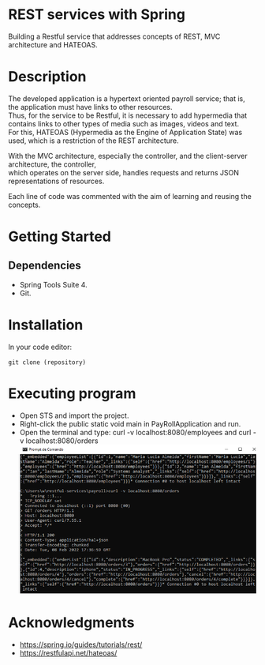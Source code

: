 # REST services with Spring
Building a Restful service that addresses concepts of REST, MVC architecture and HATEOAS.

# Description
The developed application is a hypertext oriented payroll service; that is, the application must have links to other resources. <br> Thus, for the service to be Restful, it is necessary to add hypermedia that contains links to other types of media such as images, videos and text. <br> For this, HATEOAS (Hypermedia as the Engine of Application State) was used, which is a restriction of the REST architecture. <br>

With the MVC architecture, especially the controller, and the client-server architecture, the controller, <br> which operates on the server side, handles requests and returns JSON representations of resources. <br>

Each line of code was commented with the aim of learning and reusing the concepts.

# Getting Started
## Dependencies
- Spring Tools Suite 4.
- Git.

# Installation
In your code editor:
```
git clone (repository)
```

# Executing program
- Open STS and import the project.
- Right-click the public static void main in PayRollApplication and run.
- Open the terminal and type: curl -v localhost:8080/employees and curl -v localhost:8080/orders 
![](rest-api.PNG)

# Acknowledgments
- https://spring.io/guides/tutorials/rest/
- https://restfulapi.net/hateoas/
